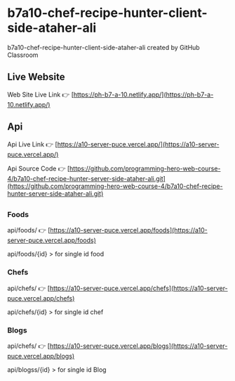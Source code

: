 # b7a10-chef-recipe-hunter-client-side-ataher-ali
b7a10-chef-recipe-hunter-client-side-ataher-ali created by GitHub Classroom

## Live Website 
Web Site Live Link   👉 [https://ph-b7-a-10.netlify.app/](https://ph-b7-a-10.netlify.app/)

##
## Api 
Api Live Link   👉 [https://a10-server-puce.vercel.app/](https://a10-server-puce.vercel.app/)

Api Source Code 👉 [https://github.com/programming-hero-web-course-4/b7a10-chef-recipe-hunter-server-side-ataher-ali.git](https://github.com/programming-hero-web-course-4/b7a10-chef-recipe-hunter-server-side-ataher-ali.git)

##
### Foods
api/foods/ 👉 [https://a10-server-puce.vercel.app/foods](https://a10-server-puce.vercel.app/foods)

api/foods/{id} > for single id food

### Chefs
api/chefs/ 👉 [https://a10-server-puce.vercel.app/chefs](https://a10-server-puce.vercel.app/chefs)

api/chefs/{id} > for single id chef

### Blogs
api/chefs/ 👉 [https://a10-server-puce.vercel.app/blogs](https://a10-server-puce.vercel.app/blogs)

api/blogss/{id} > for single id Blog
